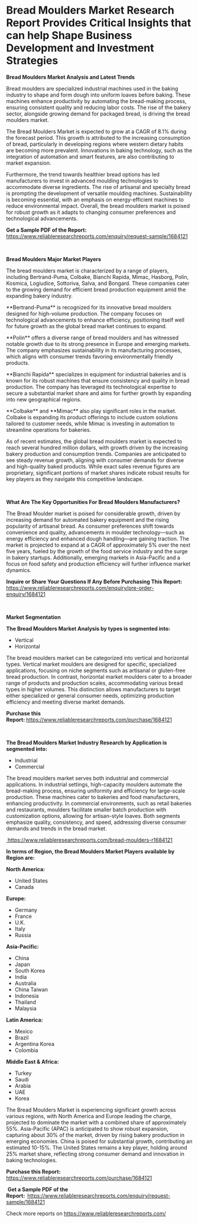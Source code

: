 <p><h1>Bread Moulders Market Research Report Provides Critical Insights that can help Shape Business Development and Investment Strategies</h1></p><p><strong>Bread Moulders Market Analysis and Latest Trends</strong></p>
<p><p>Bread moulders are specialized industrial machines used in the baking industry to shape and form dough into uniform loaves before baking. These machines enhance productivity by automating the bread-making process, ensuring consistent quality and reducing labor costs. The rise of the bakery sector, alongside growing demand for packaged bread, is driving the bread moulders market.</p><p>The Bread Moulders Market is expected to grow at a CAGR of 8.1% during the forecast period. This growth is attributed to the increasing consumption of bread, particularly in developing regions where western dietary habits are becoming more prevalent. Innovations in baking technology, such as the integration of automation and smart features, are also contributing to market expansion. </p><p>Furthermore, the trend towards healthier bread options has led manufacturers to invest in advanced moulding technologies to accommodate diverse ingredients. The rise of artisanal and specialty bread is prompting the development of versatile moulding machines. Sustainability is becoming essential, with an emphasis on energy-efficient machines to reduce environmental impact. Overall, the bread moulders market is poised for robust growth as it adapts to changing consumer preferences and technological advancements.</p></p>
<p><strong>Get a Sample PDF of the Report:&nbsp;</strong> <a href="https://www.reliableresearchreports.com/enquiry/request-sample/1684121?utm_campaign=2290&utm_medium=2&utm_source=Github&utm_content=ia&utm_term=10042025&utm_id=bread-moulders">https://www.reliableresearchreports.com/enquiry/request-sample/1684121</a></p>
<p>&nbsp;</p>
<p><strong>Bread Moulders Major Market Players</strong></p>
<p><p>The bread moulders market is characterized by a range of players, including Bertrand-Puma, Colbake, Bianchi Rapida, Mimac, Hasborg, Polin, Kosmica, Logiudice, Sottoriva, Salva, and Bongard. These companies cater to the growing demand for efficient bread production equipment amid the expanding bakery industry.</p><p>**Bertrand-Puma** is recognized for its innovative bread moulders designed for high-volume production. The company focuses on technological advancements to enhance efficiency, positioning itself well for future growth as the global bread market continues to expand.</p><p>**Polin** offers a diverse range of bread moulders and has witnessed notable growth due to its strong presence in Europe and emerging markets. The company emphasizes sustainability in its manufacturing processes, which aligns with consumer trends favoring environmentally friendly products.</p><p>**Bianchi Rapida** specializes in equipment for industrial bakeries and is known for its robust machines that ensure consistency and quality in bread production. The company has leveraged its technological expertise to secure a substantial market share and aims for further growth by expanding into new geographical regions.</p><p>**Colbake** and **Mimac** also play significant roles in the market. Colbake is expanding its product offerings to include custom solutions tailored to customer needs, while Mimac is investing in automation to streamline operations for bakeries.</p><p>As of recent estimates, the global bread moulders market is expected to reach several hundred million dollars, with growth driven by the increasing bakery production and consumption trends. Companies are anticipated to see steady revenue growth, aligning with consumer demands for diverse and high-quality baked products. While exact sales revenue figures are proprietary, significant portions of market shares indicate robust results for key players as they navigate this competitive landscape.</p></p>
<p>&nbsp;</p>
<p><strong>What Are The Key Opportunities For Bread Moulders Manufacturers?</strong></p>
<p><p>The Bread Moulder market is poised for considerable growth, driven by increasing demand for automated bakery equipment and the rising popularity of artisanal bread. As consumer preferences shift towards convenience and quality, advancements in moulder technology—such as energy efficiency and enhanced dough handling—are gaining traction. The market is projected to expand at a CAGR of approximately 5% over the next five years, fueled by the growth of the food service industry and the surge in bakery startups. Additionally, emerging markets in Asia-Pacific and a focus on food safety and production efficiency will further influence market dynamics.</p></p>
<p><strong>Inquire or Share Your Questions If Any Before Purchasing This Report:</strong> <a href="https://www.reliableresearchreports.com/enquiry/pre-order-enquiry/1684121?utm_campaign=2290&utm_medium=2&utm_source=Github&utm_content=ia&utm_term=10042025&utm_id=bread-moulders">https://www.reliableresearchreports.com/enquiry/pre-order-enquiry/1684121</a></p>
<p>&nbsp;</p>
<p><strong>Market Segmentation</strong></p>
<p><strong>The Bread Moulders Market Analysis by types is segmented into:</strong></p>
<p><ul><li>Vertical</li><li>Horizontal</li></ul></p>
<p><p>The bread moulders market can be categorized into vertical and horizontal types. Vertical market moulders are designed for specific, specialized applications, focusing on niche segments such as artisanal or gluten-free bread production. In contrast, horizontal market moulders cater to a broader range of products and production scales, accommodating various bread types in higher volumes. This distinction allows manufacturers to target either specialized or general consumer needs, optimizing production efficiency and meeting diverse market demands.</p></p>
<p><strong>Purchase this Report:&nbsp;</strong><a href="https://www.reliableresearchreports.com/purchase/1684121?utm_campaign=2290&utm_medium=2&utm_source=Github&utm_content=ia&utm_term=10042025&utm_id=bread-moulders">https://www.reliableresearchreports.com/purchase/1684121</a></p>
<p>&nbsp;</p>
<p><strong>The Bread Moulders Market Industry Research by Application is segmented into:</strong></p>
<p><ul><li>Industrial</li><li>Commercial</li></ul></p>
<p><p>The bread moulders market serves both industrial and commercial applications. In industrial settings, high-capacity moulders automate the bread-making process, ensuring uniformity and efficiency for large-scale production. These machines cater to bakeries and food manufacturers, enhancing productivity. In commercial environments, such as retail bakeries and restaurants, moulders facilitate smaller batch production with customization options, allowing for artisan-style loaves. Both segments emphasize quality, consistency, and speed, addressing diverse consumer demands and trends in the bread market.</p></p>
<p><a href="https://www.reliableresearchreports.com/bread-moulders-r1684121?utm_campaign=2290&utm_medium=2&utm_source=Github&utm_content=ia&utm_term=10042025&utm_id=bread-moulders">&nbsp;https://www.reliableresearchreports.com/bread-moulders-r1684121</a></p>
<p><strong>In terms of Region, the Bread Moulders Market Players available by Region are:</strong></p>
<p>
    <p> <strong> North America: </strong>
        <ul>
            <li>United States</li>
            <li>Canada</li>
        </ul>
        </p> 
    <p> <strong> Europe: </strong>
        <ul>
            <li>Germany</li>
            <li>France</li>
            <li>U.K.</li>
            <li>Italy</li>
            <li>Russia</li>
        </ul>
        </p> 
    <p> <strong> Asia-Pacific: </strong>
        <ul>
            <li>China</li>
            <li>Japan</li>
            <li>South Korea</li>
            <li>India</li>
            <li>Australia</li>
            <li>China Taiwan</li>
            <li>Indonesia</li>
            <li>Thailand</li>
            <li>Malaysia</li>
        </ul>
        </p> 
    <p> <strong> Latin America: </strong>
        <ul>
            <li>Mexico</li>
            <li>Brazil</li>
            <li>Argentina Korea</li>
            <li>Colombia</li>
        </ul>
        </p> 
    <p> <strong> Middle East & Africa: </strong>
        <ul>
            <li>Turkey</li>
            <li>Saudi</li>
            <li>Arabia</li>
            <li>UAE</li>
            <li>Korea</li>
        </ul>
    </p>
    </p>
<p><p>The Bread Moulders Market is experiencing significant growth across various regions, with North America and Europe leading the charge, projected to dominate the market with a combined share of approximately 55%. Asia-Pacific (APAC) is anticipated to show robust expansion, capturing about 30% of the market, driven by rising bakery production in emerging economies. China is poised for substantial growth, contributing an estimated 10-15%. The United States remains a key player, holding around 25% market share, reflecting strong consumer demand and innovation in baking technologies.</p></p>
<p><strong>Purchase this Report: </strong><a href="https://www.reliableresearchreports.com/purchase/1684121?utm_campaign=2290&utm_medium=2&utm_source=Github&utm_content=ia&utm_term=10042025&utm_id=bread-moulders">https://www.reliableresearchreports.com/purchase/1684121</a></p>
<p>&nbsp;<strong>Get a Sample PDF of the Report:&nbsp;&nbsp;</strong><a href="https://www.reliableresearchreports.com/enquiry/request-sample/1684121?utm_campaign=2290&utm_medium=2&utm_source=Github&utm_content=ia&utm_term=10042025&utm_id=bread-moulders">https://www.reliableresearchreports.com/enquiry/request-sample/1684121</a></p>
<p><strong></strong></p>
<p>Check more reports on <a href="https://www.reliableresearchreports.com/?utm_campaign=2290&utm_medium=2&utm_source=Github&utm_content=ia&utm_term=10042025&utm_id=bread-moulders">https://www.reliableresearchreports.com/</a></p>